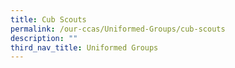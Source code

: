```yaml
---
title: Cub Scouts
permalink: /our-ccas/Uniformed-Groups/cub-scouts
description: ""
third_nav_title: Uniformed Groups
---
```


